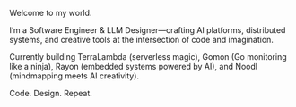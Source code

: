Welcome to my world.

I’m a Software Engineer & LLM Designer—crafting AI platforms, distributed systems, and creative tools at the intersection of code and imagination.

Currently building TerraLambda (serverless magic), Gomon (Go monitoring like a ninja), Rayon (embedded systems powered by AI), and Noodl (mindmapping meets AI creativity).

Code. Design. Repeat.